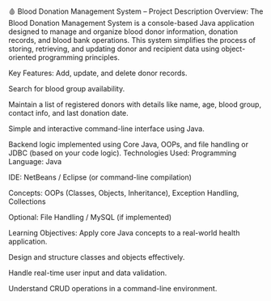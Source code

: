 🩸 Blood Donation Management System – Project Description
Overview:
The Blood Donation Management System is a console-based Java application designed to manage and organize blood donor information, donation records, and blood bank operations. This system simplifies the process of storing, retrieving, and updating donor and recipient data using object-oriented programming principles.

Key Features:
Add, update, and delete donor records.

Search for blood group availability.

Maintain a list of registered donors with details like name, age, blood group, contact info, and last donation date.

Simple and interactive command-line interface using Java.

Backend logic implemented using Core Java, OOPs, and file handling or JDBC (based on your code logic).
 Technologies Used:
Programming Language: Java

IDE: NetBeans / Eclipse (or command-line compilation)

Concepts: OOPs (Classes, Objects, Inheritance), Exception Handling, Collections

Optional: File Handling / MySQL (if implemented)

 Learning Objectives:
Apply core Java concepts to a real-world health application.

Design and structure classes and objects effectively.

Handle real-time user input and data validation.

Understand CRUD operations in a command-line environment.

